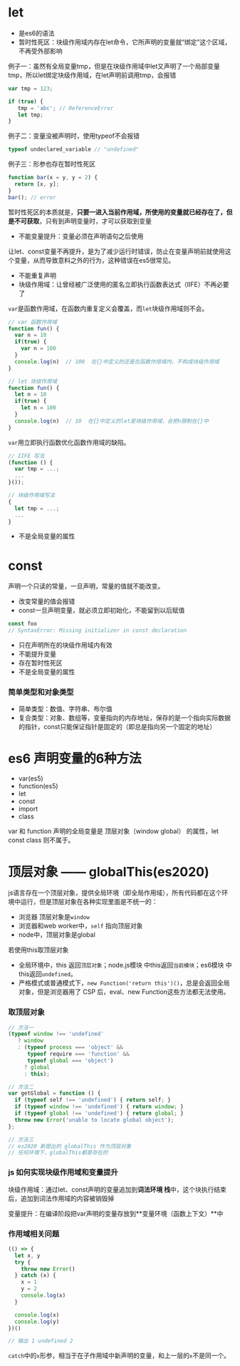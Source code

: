 # let
- 是es6的语法
- 暂时性死区：块级作用域内存在let命令，它所声明的变量就“绑定”这个区域，不再受外部影响

例子一：虽然有全局变量tmp，但是在块级作用域中let又声明了一个局部变量tmp，所以let绑定块级作用域，在let声明前调用tmp，会报错
```javascript
var tmp = 123;

if (true) {
   tmp = 'abc'; // ReferenceError
   let tmp;
}
```

例子二：变量没被声明时，使用typeof不会报错
```javascript
typeof undeclared_variable // "undefined"
```

例子三：形参也存在暂时性死区
```javascript
function bar(x = y, y = 2) {
  return [x, y];
}
bar(); // error
```

暂时性死区的本质就是，**只要一进入当前作用域，所使用的变量就已经存在了，但是不可获取**，只有到声明变量时，才可以获取到变量

- 不能变量提升：变量必须在声明语句之后使用

让let、const变量不再提升，是为了减少运行时错误，防止在变量声明前就使用这个变量，从而导致意料之外的行为，这种错误在es5很常见。
- 不能重复声明
- 块级作用域：让曾经被广泛使用的匿名立即执行函数表达式（IIFE）不再必要了

`var`是函数作用域，在函数内重复定义会覆盖，而`let`块级作用域则不会。
```javascript
// var 函数作用域
function fun() {
  var n = 10
  if(true) {
    var n = 100
  }
  console.log(n)  // 100  在{}中定义的还是在函数作用域内，不构成块级作用域
}

// let 块级作用域
function fun() {
  let n = 10
  if(true) {
    let n = 100
  }
  console.log(n)  // 10  在{}中定义的let是块级作用域，会把n限制在{}中
}
```

`var`用立即执行函数优化函数作用域的缺陷。
```javascript
// IIFE 写法
(function () {
  var tmp = ...;
  ...
}());

// 块级作用域写法
{
  let tmp = ...;
  ...
}
```

- 不是全局变量的属性

# const 
声明一个只读的常量，一旦声明，常量的值就不能改变。
- 改变常量的值会报错
- const一旦声明变量，就必须立即初始化，不能留到以后赋值

```javascript
const foo
// SyntaxError: Missing initializer in const declaration
```
- 只在声明所在的块级作用域内有效
- 不能提升变量
- 存在暂时性死区
- 不是全局变量的属性

### 简单类型和对象类型
- 简单类型：数值、字符串、布尔值
- 复合类型：对象、数组等，变量指向的内存地址，保存的是一个指向实际数据的指针，const只能保证指针是固定的（即总是指向另一个固定的地址）

# es6 声明变量的6种方法
- var(es5)
- function(es5)
- let
- const
- import
- class

var 和 function 声明的全局变量是 顶层对象（window global） 的属性，let const class 则不属于。
# 顶层对象 —— globalThis(es2020)
js语言存在一个顶层对象，提供全局环境（即全局作用域），所有代码都在这个环境中运行，但是顶层对象在各种实现里面是不统一的：
- 浏览器 顶层对象是`window`
- 浏览器和web worker中，`self` 指向顶层对象
- node中，顶层对象是global

若使用this取顶层对象
- 全局环境中，this 返回`顶层对象`；node.js模块 中this返回`当前模块`；es6模块 中this返回`undefined`。
- 严格模式或普通模式下，`new Function('return this')()`，总是会返回全局对象，但是浏览器用了 CSP 后，eval、new Function这些方法都无法使用。

### 取顶层对象
```javascript
// 方法一
(typeof window !== 'undefined'
   ? window
   : (typeof process === 'object' &&
      typeof require === 'function' &&
      typeof global === 'object')
     ? global
     : this);

// 方法二
var getGlobal = function () {
  if (typeof self !== 'undefined') { return self; }
  if (typeof window !== 'undefined') { return window; }
  if (typeof global !== 'undefined') { return global; }
  throw new Error('unable to locate global object');
};

// 方法三
// es2020 新提出的 globalThis 作为顶层对象
// 任何环境下，globalThis都是存在的
```

### js 如何实现块级作用域和变量提升
块级作用域：通过let、const声明的变量追加到**词法环境 栈**中，这个块执行结束后，追加到词法作用域的内容被销毁掉

变量提升：在编译阶段把var声明的变量存放到**变量环境（函数上下文）**中

### 作用域相关问题
```javascript
(() => {
  let x, y
  try {
    throw new Error()
  } catch (x) {
    x = 1
    y = 2
    console.log(x)
  }

  console.log(x)
  console.log(y)
})()

// 输出 1 undefined 2
```

`catch`中的`x`形参，相当于在子作用域中新声明的变量，和上一层的`x`不是同一个。